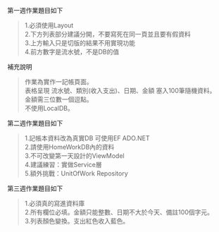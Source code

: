 
第一週作業題目如下<br>

>1.必須使用Layout <br>
>2.下方列表部分建議分開，不要寫死在同一頁並且要有假資料 <br>
>3.上方輸入只是切版的結果不用實現功能 <br>
>4.前方數字是流水號，不是DB的值 <br>

補充說明<br>
>作業為實作一記帳頁面。<br>
>表格呈現 流水號、類別(收入支出)、日期、金額 塞入100筆隨機資料。<br>
>金額需三位數一個逗點。<br>
>不使用LocalDB。<br>

第二週作業題目如下<br>

>1.記帳本資料改為真實DB 可使用EF ADO.NET<br>
>2.請使用HomeWorkDB內的資料 <br>
>3.不可改變第一天設計的ViewModel <br>
>4.建議練習：實做Service層 <br>
>5.額外挑戰：UnitOfWork Repository <br>

第三週作業題目如下<br>
>1.必須真的寫進資料庫<br>
>2.所有欄位必填。金額只能整數、日期不大於今天、備註100個字元。<br>
>3.列表顏色變換。支出紅色收入藍色。<br>